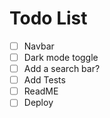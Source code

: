 # Todo List
- [ ] Navbar
- [ ] Dark mode toggle
- [ ] Add a search bar?
- [ ] Add Tests
- [ ] ReadME
- [ ] Deploy
